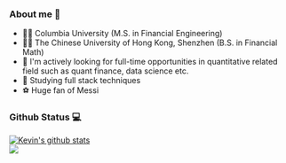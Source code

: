 ### About me 👋

- 👨‍🎓 Columbia University (M.S. in Financial Engineering)
- 👨‍🎓 The Chinese University of Hong Kong, Shenzhen (B.S. in Financial Math)
- 💼 I'm actively looking for full-time opportunities in quantitative related field such as quant finance, data science etc.
- 📖 Studying full stack techniques 
- ⚽ Huge fan of Messi

### Github Status 💻
<a href="https://github.com/KZy1218/github-readme-stats">
  <img align="center" src="https://github-readme-stats-black-sigma.vercel.app/api?username=KZy1218&show_icons=true&include_all_commits=true&theme=cobalt&hide_border=true" alt="Kevin's github stats" />
</a> 
<br />

<a href="https://github.com/KZy1218/github-readme-stats">
  <img align="center" src="https://github-readme-stats-black-sigma.vercel.app/api/top-langs/?username=KZy1218" />
</a> 



<!--
**KZy1218/KZy1218** is a ✨ _special_ ✨ repository because its `README.md` (this file) appears on your GitHub profile.

Here are some ideas to get you started:

- 🔭 I’m currently working on ...
- 🌱 I’m currently learning ...
- 👯 I’m looking to collaborate on ...
- 🤔 I’m looking for help with ...
- 💬 Ask me about ...
- 📫 How to reach me: ...
- 😄 Pronouns: ...
- ⚡ Fun fact: ...
-->
